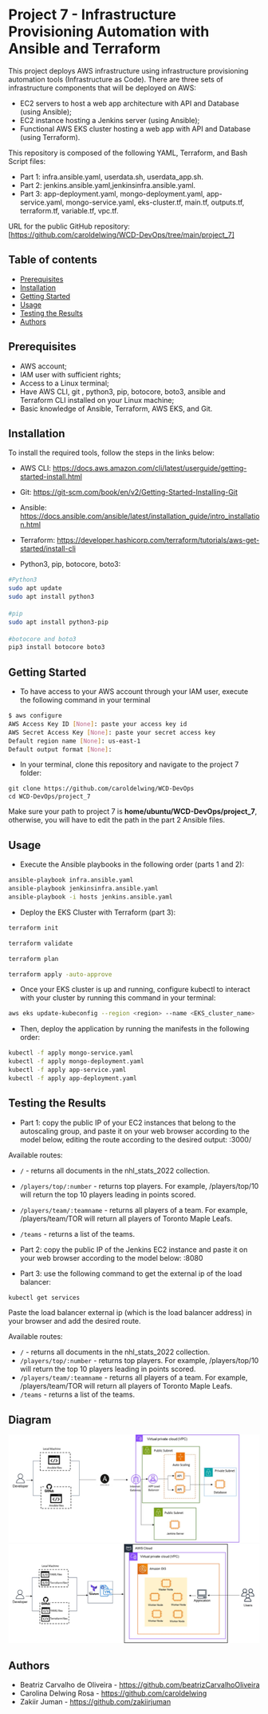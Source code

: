# Project 7 -  Infrastructure Provisioning Automation with Ansible and Terraform

This project deploys AWS infrastructure using infrastructure provisioning automation tools (Infrastructure as Code). There are three sets of infrastructure components that will be deployed on AWS:
- EC2 servers to host a web app architecture with API and Database (using Ansible);
- EC2 instance hosting a Jenkins server (using Ansible);
- Functional AWS EKS cluster hosting a web app with API and Database (using Terraform).

This repository is composed of the following YAML, Terraform, and Bash Script files:
- Part 1: infra.ansible.yaml, userdata.sh, userdata_app.sh.
- Part 2: jenkins.ansible.yaml,jenkinsinfra.ansible.yaml.
- Part 3: app-deployment.yaml, mongo-deployment.yaml, app-service.yaml, mongo-service.yaml, eks-cluster.tf, main.tf, outputs.tf, terraform.tf, variable.tf, vpc.tf.

URL for the public GitHub repository: [https://github.com/caroldelwing/WCD-DevOps/tree/main/project_7]

## Table of contents

- [Prerequisites](#prerequisites)
- [Installation](#installation)
- [Getting Started](#getting-started)
- [Usage](#usage)
- [Testing the Results](#testing-the-results)
- [Authors](#authors)

## Prerequisites

- AWS account;
- IAM user with sufficient rights;
- Access to a Linux terminal;
- Have AWS CLI, git , python3, pip, botocore, boto3, ansible and Terraform CLI installed on your Linux machine;
- Basic knowledge of Ansible, Terraform, AWS EKS, and Git. 

## Installation

To install the required tools, follow the steps in the links below:

- AWS CLI:
https://docs.aws.amazon.com/cli/latest/userguide/getting-started-install.html

- Git:
https://git-scm.com/book/en/v2/Getting-Started-Installing-Git

- Ansible:
https://docs.ansible.com/ansible/latest/installation_guide/intro_installation.html

- Terraform:
https://developer.hashicorp.com/terraform/tutorials/aws-get-started/install-cli

- Python3, pip, botocore, boto3:
```sh
#Python3
sudo apt update
sudo apt install python3

#pip
sudo apt install python3-pip

#botocore and boto3
pip3 install botocore boto3
```

## Getting Started

- To have access to your AWS account through your IAM user, execute the following command in your terminal
```sh
$ aws configure
AWS Access Key ID [None]: paste your access key id
AWS Secret Access Key [None]: paste your secret access key
Default region name [None]: us-east-1
Default output format [None]:
```

- In your terminal, clone this repository and navigate to the project 7 folder:
```
git clone https://github.com/caroldelwing/WCD-DevOps
cd WCD-DevOps/project_7
```
 Make sure your path to project 7 is **home/ubuntu/WCD-DevOps/project_7**, otherwise, you will have to edit the path in the part 2 Ansible files.

## Usage

- Execute the Ansible playbooks in the following order (parts 1 and 2):
```sh
ansible-playbook infra.ansible.yaml
ansible-playbook jenkinsinfra.ansible.yaml
ansible-playbook -i hosts jenkins.ansible.yaml
```

- Deploy the EKS Cluster with Terraform (part 3):
```sh
terraform init
```
```sh
terraform validate
```
```sh
terraform plan
```
```sh
terraform apply -auto-approve
```

- Once your EKS cluster is up and running, configure kubectl to interact with your cluster by running this command in your terminal:
```sh
aws eks update-kubeconfig --region <region> --name <EKS_cluster_name>
```
- Then, deploy the application by running the manifests in the following order:
```sh
kubectl -f apply mongo-service.yaml
kubectl -f apply mongo-deployment.yaml
kubectl -f apply app-service.yaml
kubectl -f apply app-deployment.yaml
```

## Testing the Results
- Part 1: copy the public IP of your EC2 instances that belong to the autoscaling group, and paste it on your web browser according to the model below, editing the route according to the desired output:
<PublicIPV4>:3000/

Available routes:

- `/` - returns all documents in the nhl_stats_2022 collection.
- `/players/top/:number` - returns top players. For example, /players/top/10 will return the top 10 players leading in points scored.
- `/players/team/:teamname` - returns all players of a team. For example, /players/team/TOR will return all players of Toronto Maple Leafs.
- `/teams` - returns a list of the teams.

- Part 2: copy the public IP of the Jenkins EC2 instance and paste it on your web browser according to the model below:
<PublicIPV4>:8080

- Part 3: use the following command to get the external ip of the load balancer:
```sh
kubectl get services
```
Paste the load balancer external ip (which is the load balancer address) in your browser and add the desired route. 

Available routes:

- `/` - returns all documents in the nhl_stats_2022 collection.
- `/players/top/:number` - returns top players. For example, /players/top/10 will return the top 10 players leading in points scored.
- `/players/team/:teamname` - returns all players of a team. For example, /players/team/TOR will return all players of Toronto Maple Leafs.
- `/teams` - returns a list of the teams.

## Diagram

![AWS Diagram of Project 7, parts 1 and 2](./project7_part12.jpg)
![AWS Diagram of Project 7, part 3](./project7_part3.jpg)

## Authors

- Beatriz Carvalho de Oliveira - https://github.com/beatrizCarvalhoOliveira
- Carolina Delwing Rosa - https://github.com/caroldelwing
- Zakiir Juman - https://github.com/zakiirjuman
